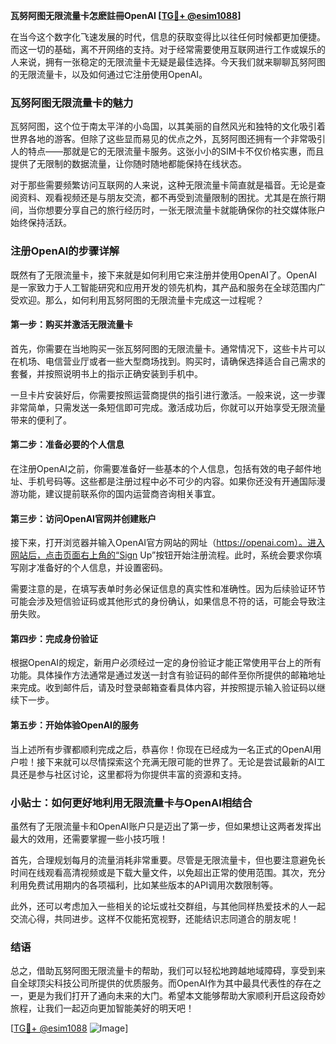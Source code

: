 **瓦努阿图无限流量卡怎麽註冊OpenAI [[TG💪+ @esim1088](https://t.me/s/esim1088)]**

在当今这个数字化飞速发展的时代，信息的获取变得比以往任何时候都更加便捷。而这一切的基础，离不开网络的支持。对于经常需要使用互联网进行工作或娱乐的人来说，拥有一张稳定的无限流量卡无疑是最佳选择。今天我们就来聊聊瓦努阿图的无限流量卡，以及如何通过它注册使用OpenAI。

### 瓦努阿图无限流量卡的魅力

瓦努阿图，这个位于南太平洋的小岛国，以其美丽的自然风光和独特的文化吸引着世界各地的游客。但除了这些显而易见的优点之外，瓦努阿图还拥有一个非常吸引人的特点——那就是它的无限流量卡服务。这张小小的SIM卡不仅价格实惠，而且提供了无限制的数据流量，让你随时随地都能保持在线状态。

对于那些需要频繁访问互联网的人来说，这种无限流量卡简直就是福音。无论是查阅资料、观看视频还是与朋友交流，都不再受到流量限制的困扰。尤其是在旅行期间，当你想要分享自己的旅行经历时，一张无限流量卡就能确保你的社交媒体账户始终保持活跃。

### 注册OpenAI的步骤详解

既然有了无限流量卡，接下来就是如何利用它来注册并使用OpenAI了。OpenAI是一家致力于人工智能研究和应用开发的领先机构，其产品和服务在全球范围内广受欢迎。那么，如何利用瓦努阿图的无限流量卡完成这一过程呢？

#### 第一步：购买并激活无限流量卡

首先，你需要在当地购买一张瓦努阿图的无限流量卡。通常情况下，这些卡片可以在机场、电信营业厅或者一些大型商场找到。购买时，请确保选择适合自己需求的套餐，并按照说明书上的指示正确安装到手机中。

一旦卡片安装好后，你需要按照运营商提供的指引进行激活。一般来说，这一步骤非常简单，只需发送一条短信即可完成。激活成功后，你就可以开始享受无限流量带来的便利了。

#### 第二步：准备必要的个人信息

在注册OpenAI之前，你需要准备好一些基本的个人信息，包括有效的电子邮件地址、手机号码等。这些都是注册过程中必不可少的内容。如果你还没有开通国际漫游功能，建议提前联系你的国内运营商咨询相关事宜。

#### 第三步：访问OpenAI官网并创建账户

接下来，打开浏览器并输入OpenAI官方网站的网址（https://openai.com）。进入网站后，点击页面右上角的“Sign Up”按钮开始注册流程。此时，系统会要求你填写刚才准备好的个人信息，并设置密码。

需要注意的是，在填写表单时务必保证信息的真实性和准确性。因为后续验证环节可能会涉及短信验证码或其他形式的身份确认，如果信息不符的话，可能会导致注册失败。

#### 第四步：完成身份验证

根据OpenAI的规定，新用户必须经过一定的身份验证才能正常使用平台上的所有功能。具体操作方法通常是通过发送一封含有验证码的邮件至你所提供的邮箱地址来完成。收到邮件后，请及时登录邮箱查看具体内容，并按照提示输入验证码以继续下一步。

#### 第五步：开始体验OpenAI的服务

当上述所有步骤都顺利完成之后，恭喜你！你现在已经成为一名正式的OpenAI用户啦！接下来就可以尽情探索这个充满无限可能的世界了。无论是尝试最新的AI工具还是参与社区讨论，这里都将为你提供丰富的资源和支持。

### 小贴士：如何更好地利用无限流量卡与OpenAI相结合

虽然有了无限流量卡和OpenAI账户只是迈出了第一步，但如果想让这两者发挥出最大的效用，还需要掌握一些小技巧哦！

首先，合理规划每月的流量消耗非常重要。尽管是无限流量卡，但也要注意避免长时间在线观看高清视频或是下载大量文件，以免超出正常的使用范围。其次，充分利用免费试用期内的各项福利，比如某些版本的API调用次数限制等。

此外，还可以考虑加入一些相关的论坛或社交群组，与其他同样热爱技术的人一起交流心得，共同进步。这样不仅能拓宽视野，还能结识志同道合的朋友呢！

### 结语

总之，借助瓦努阿图无限流量卡的帮助，我们可以轻松地跨越地域障碍，享受到来自全球顶尖科技公司所提供的优质服务。而OpenAI作为其中最具代表性的存在之一，更是为我们打开了通向未来的大门。希望本文能够帮助大家顺利开启这段奇妙旅程，让我们一起迈向更加智能美好的明天吧！

[[TG💪+ @esim1088](https://t.me/s/esim1088) ![Image](https://i.postimg.cc/4NQfJmqS/Snipaste-2025-05-13-00-14-12.png)]